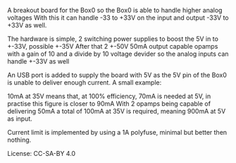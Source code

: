 A breakout board for the Box0 so the Box0 is able to handle higher analog voltages
With this it can handle -33 to +33V on the input and output -33V to +33V as well.

The hardware is simple, 2 switching power supplies to boost the 5V in to +-33V, possible +-35V
After that 2 +-50V 50mA output capable opamps with a gain of 10 and a divide by 10 voltage devider so the analog inputs can handle +-33V as well

An USB port is added to supply the board with 5V as the 5V pin of the Box0 is unable to deliver enough current.
A small example:

10mA at 35V means that, at 100% efficiency, 70mA is needed at 5V, in practise this figure is closer to 90mA
With 2 opamps being capable of delivering 50mA a total of 100mA at 35V is required, meaning 900mA at 5V as input.

Current limit is implemented by using a 1A polyfuse, minimal but better then nothing. 

License: CC-SA-BY 4.0
